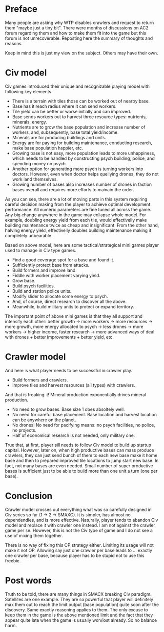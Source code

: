 # Preface

Many people are asking why WTP disables crawlers and request to return them "maybe just a tiny bit". There were months of discussions on AC2 forum regarding them and how to make them fit into the game but this forum is not unrecoverable. Reposting here the summary of thoughts and reasons.

Keep in mind this is just my view on the subject. Others may have their own.

# Civ model

Civ games introduced their unique and recognizable playing model with following key elements.

* There is a terrain with tiles those can be worked out of nearby base.
* Base has it reach radius where it can send workers.
* Tile yield can be better or worse initially and can improved.
* Base sends workers out to harvest three resource types: nutrients, minerals, energy.
* Nutrients are to grow the base population and increase number of workers, and, subsequently, base total yield/income.
* Minerals are for producing buildings and units.
* Energy are for paying for building maintenance, conducting research, make base population happier, etc.
* Growing base is not easy, more population leads to more unhappiness, which needs to be handled by constructing psych building, police, and spending money on psych.
* Another option for generating more psych is turning workers into doctors. However, even when doctor helps quellying drones, they do not work land themselves.
* Growing number of bases also increases number of drones in faction bases overall and requires more efforts to mainain the order.

As you can see, there are a lot of moving parts in this system requiring careful decision making from the player to achieve optimal development performance. All numeric parameters are fine tuned all across the game. Any big change anywhere in the game may collapse whole model. For example, doubling energy yield from each tile, would effectivelly make building maintenance twice as cheap and insignificant. From the other hand, halving energy yield, effectivelly doubles building maintenance making it completely unbearable.

Based on above model, here are some tactical/strategical mini games player used to manage in Civ type games.

* Find a good coverage spot for a base and found it.
* Sufficiently protect base from attacks.
* Build formers and improve land.
* Fiddle with worker placement varying yield.
* Grow base.
* Build psych facilities.
* Build and station police units.
* Modify slider to allocate some energy to psych.
* And, of course, direct research to discover all the above.
* Meanwhile, build military units to protect or expand territory.

The important point of above mini games is that they all support and intensify each other: better growth -> more workers -> more resources -> more growth, more energy allocated to psych -> less drones -> more workers -> higher income, faster research -> more advanced ways of deal with drones + better improvements + better yield, etc.

# Crawler model

And here is what player needs to be successful in crawler play.

* Build formers and crawlers.
* Improve tiles and harvest resources (all types) with crawlers.

And that is freaking it! Mineral production exponentially drives mineral production.

* No need to grow bases. Base size 1 does absoltely well.
* No need for careful base placement. Base location and harvest location can be anywhere on the planet.
* No drones! No need for pacifying means: no psych facilities, no police, no projects.
* Half of economical research is not needed, only military one.

True that, at first, player sill needs to follow Civ model to build up startup capital. However, later on, when high productive bases can mass produce crawlers, they can just send bunch of them to each new base make it home base and then to prepared improved tile locations to jump start new base. In fact, not many bases are even needed. Small number of super productive bases is sufficient just to be able to build more than one unit a turn (one per base).

# Conclusion

Crawler model crosses out everything what was so carefully designed in Civ series so far (1 -> 2 -> SMAXC). It is simpler, has almost no dependendies, and is more effective. Naturally, player tends to abandon Civ model and replace it with crawler one instead. I am not against the crawler game per se. However, this is not the Civ type of game and I do not see a use of mixing them together.

There is no way of fixing this OP strategy either. Limiting its usage will not make it not OP. Allowing say just one crawler per base leads to ... exactly one crawler per base, because player has to be stupid not to use this freebie.

# Post words

Truth to be told, there are many things in SMACX breaking Civ paradigm. Satellites are one example. They are so powerful that player will definitely max them out to reach the limit output (base population) quite soon after the discovery. Same exactly reasoning applies to them. The only excuse to keep them in the game is the above mentioned limit and the fact that they appear quite late when the game is usually won/lost already. So no balance harm.
